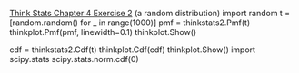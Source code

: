 [Think Stats Chapter 4 Exercise 2](http://greenteapress.com/thinkstats2/html/thinkstats2005.html#toc41) (a random distribution)
import random
t = [random.random() for _ in range(1000)]
pmf = thinkstats2.Pmf(t)
thinkplot.Pmf(pmf, linewidth=0.1)
thinkplot.Show()

cdf = thinkstats2.Cdf(t)
thinkplot.Cdf(cdf)
thinkplot.Show()
import scipy.stats
scipy.stats.norm.cdf(0)
